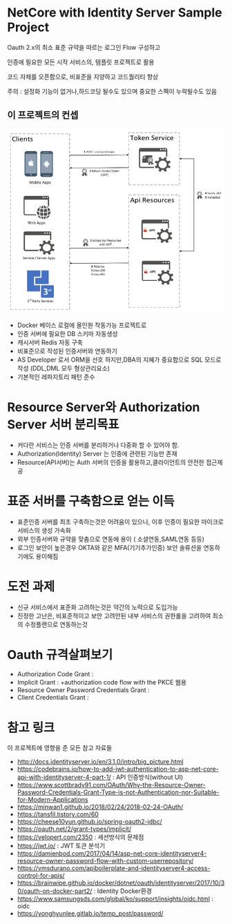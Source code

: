 ﻿# NetCore with Identity Server Sample Project

Oauth 2.x의 최소 표준 규약을 따르는 로그인 Flow 구성하고

인증에 필요한 모든 시작 서비스의, 템플릿 프로젝트로 활용

코드 자체를 오픈함으로, 비표준을 지양하고 코드퀄리티 향상

주의 : 설정화 기능이 없거나,하드코딩 될수도 있으며 중요한 스펙이 누락될수도 있음

## 이 프로젝트의 컨셉

![이미지이름](./doc/oauth_flow.png)

- Docker 베이스 로컬에 올인원 작동가능 프로젝트로
- 인증 서버에 필요한 DB 스키마 자동생성
- 캐시서버 Redis 자동 구축
- 비표준으로 작성된 인증서버와 연동하기
- AS Developer 로서 ORM을 선호 하지만,DBA의 지혜가 중요함으로 SQL 모드로 작성 (DDL,DML 모두 형상관리요소)
- 기본적인 레파지토리 패턴 준수

# Resource Server와 Authorization Server 서버 분리목표

- 커다란 서비스는 인증 서버를 분리하거나 다중화 할 수 있어야 함.
- Authorization(Identity) Server 는 인증에 관련된 기능만 존재
- Resource(API서버)는 Auth 서버의 인증을 활용하고,클라이언트의 안전한 접근제공


# 표준 서버를 구축함으로 얻는 이득

- 표준인증 서버를 최초 구축하는것은 어려움이 있으나, 이후 인증이 필요한 마이크로서비스의 생성 가속화
- 외부 인증서버와 규약을 맞춤으로 연동에 용이 ( 소셜연동,SAML연동 등등)
- 로그인 보안이 높은경우 OKTA와 같은 MFA(기기추가인증) 보안 솔류션을 연동하기에도 용이해짐

# 도전 과제

- 신규 서비스에서 표준화 고려하는것은 약간의 노력으로 도입가능
- 진정한 고난은, 비표준적이고 보안 고려안된 내부 서비스의 권한롤을 고려하여 최소의 수정플랜으로 연동하는것

# Oauth 규격살펴보기

- Authorization Code Grant :
- Implicit Grant : +authorization code flow with the PKCE 웹용
- Resource Owner Password Credentials Grant : 
- Client Credentials Grant : 


# 참고 링크

이 프로젝트에 영향을 준 모든 참고 자료들

- http://docs.identityserver.io/en/3.1.0/intro/big_picture.html
- https://codebrains.io/how-to-add-jwt-authentication-to-asp-net-core-api-with-identityserver-4-part-1/ : API 인증방식(without UI)
- https://www.scottbrady91.com/OAuth/Why-the-Resource-Owner-Password-Credentials-Grant-Type-is-not-Authentication-nor-Suitable-for-Modern-Applications
- https://minwan1.github.io/2018/02/24/2018-02-24-OAuth/
- https://tansfil.tistory.com/60
- https://cheese10yun.github.io/spring-oauth2-jdbc/
- https://oauth.net/2/grant-types/implicit/
- https://velopert.com/2350 : 세션방식의 문제점
- https://jwt.io/ : JWT 토큰 분석기
- https://damienbod.com/2017/04/14/asp-net-core-identityserver4-resource-owner-password-flow-with-custom-userrepository/
- https://vmsdurano.com/apiboilerplate-and-identityserver4-access-control-for-apis/
- https://brainwipe.github.io/docker/dotnet/oauth/identityserver/2017/10/30/oauth-on-docker-part2/ : Identity Docker환경
- https://www.samsungsds.com/global/ko/support/insights/oidc.html : oidc
- https://yonghyunlee.gitlab.io/temp_post/password/